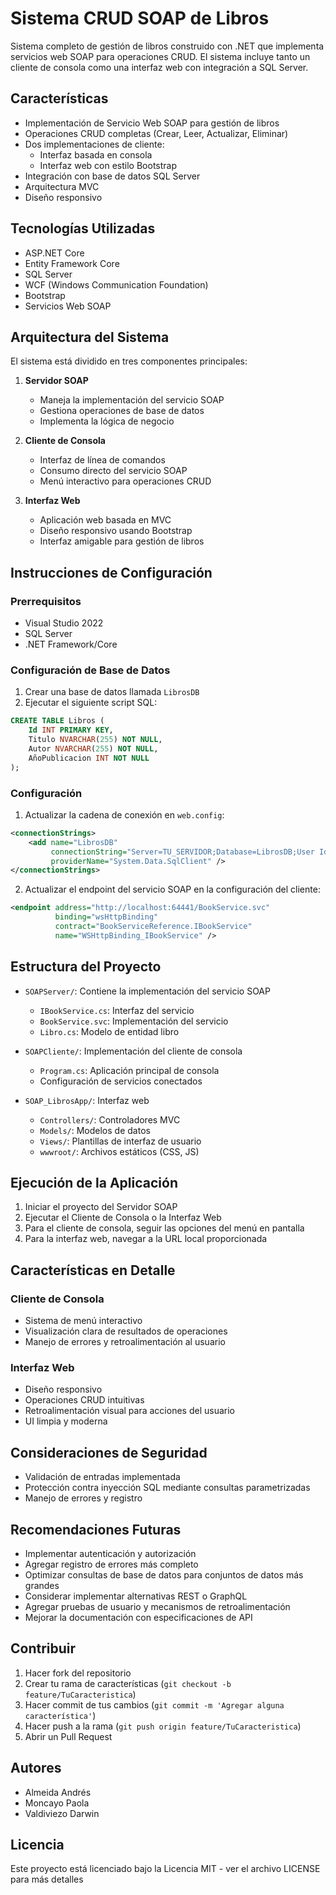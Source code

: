 # Sistema CRUD SOAP de Libros

Sistema completo de gestión de libros construido con .NET que implementa servicios web SOAP para operaciones CRUD. El sistema incluye tanto un cliente de consola como una interfaz web con integración a SQL Server.

## Características

- Implementación de Servicio Web SOAP para gestión de libros
- Operaciones CRUD completas (Crear, Leer, Actualizar, Eliminar)
- Dos implementaciones de cliente:
  - Interfaz basada en consola
  - Interfaz web con estilo Bootstrap
- Integración con base de datos SQL Server
- Arquitectura MVC
- Diseño responsivo

## Tecnologías Utilizadas

- ASP.NET Core
- Entity Framework Core
- SQL Server
- WCF (Windows Communication Foundation)
- Bootstrap
- Servicios Web SOAP

## Arquitectura del Sistema

El sistema está dividido en tres componentes principales:

1. **Servidor SOAP**
   - Maneja la implementación del servicio SOAP
   - Gestiona operaciones de base de datos
   - Implementa la lógica de negocio

2. **Cliente de Consola**
   - Interfaz de línea de comandos
   - Consumo directo del servicio SOAP
   - Menú interactivo para operaciones CRUD

3. **Interfaz Web**
   - Aplicación web basada en MVC
   - Diseño responsivo usando Bootstrap
   - Interfaz amigable para gestión de libros

## Instrucciones de Configuración

### Prerrequisitos

- Visual Studio 2022
- SQL Server
- .NET Framework/Core

### Configuración de Base de Datos

1. Crear una base de datos llamada `LibrosDB`
2. Ejecutar el siguiente script SQL:

```sql
CREATE TABLE Libros (
    Id INT PRIMARY KEY,
    Titulo NVARCHAR(255) NOT NULL,
    Autor NVARCHAR(255) NOT NULL,
    AñoPublicacion INT NOT NULL
);
```

### Configuración

1. Actualizar la cadena de conexión en `web.config`:

```xml
<connectionStrings>
    <add name="LibrosDB"
         connectionString="Server=TU_SERVIDOR;Database=LibrosDB;User Id=TU_USUARIO;Password=TU_CONTRASEÑA;"
         providerName="System.Data.SqlClient" />
</connectionStrings>
```

2. Actualizar el endpoint del servicio SOAP en la configuración del cliente:

```xml
<endpoint address="http://localhost:64441/BookService.svc"
          binding="wsHttpBinding"
          contract="BookServiceReference.IBookService"
          name="WSHttpBinding_IBookService" />
```

## Estructura del Proyecto

- `SOAPServer/`: Contiene la implementación del servicio SOAP
  - `IBookService.cs`: Interfaz del servicio
  - `BookService.svc`: Implementación del servicio
  - `Libro.cs`: Modelo de entidad libro

- `SOAPCliente/`: Implementación del cliente de consola
  - `Program.cs`: Aplicación principal de consola
  - Configuración de servicios conectados

- `SOAP_LibrosApp/`: Interfaz web
  - `Controllers/`: Controladores MVC
  - `Models/`: Modelos de datos
  - `Views/`: Plantillas de interfaz de usuario
  - `wwwroot/`: Archivos estáticos (CSS, JS)

## Ejecución de la Aplicación

1. Iniciar el proyecto del Servidor SOAP
2. Ejecutar el Cliente de Consola o la Interfaz Web
3. Para el cliente de consola, seguir las opciones del menú en pantalla
4. Para la interfaz web, navegar a la URL local proporcionada

## Características en Detalle

### Cliente de Consola
- Sistema de menú interactivo
- Visualización clara de resultados de operaciones
- Manejo de errores y retroalimentación al usuario

### Interfaz Web
- Diseño responsivo
- Operaciones CRUD intuitivas
- Retroalimentación visual para acciones del usuario
- UI limpia y moderna

## Consideraciones de Seguridad

- Validación de entradas implementada
- Protección contra inyección SQL mediante consultas parametrizadas
- Manejo de errores y registro

## Recomendaciones Futuras

- Implementar autenticación y autorización
- Agregar registro de errores más completo
- Optimizar consultas de base de datos para conjuntos de datos más grandes
- Considerar implementar alternativas REST o GraphQL
- Agregar pruebas de usuario y mecanismos de retroalimentación
- Mejorar la documentación con especificaciones de API

## Contribuir

1. Hacer fork del repositorio
2. Crear tu rama de características (`git checkout -b feature/TuCaracteristica`)
3. Hacer commit de tus cambios (`git commit -m 'Agregar alguna característica'`)
4. Hacer push a la rama (`git push origin feature/TuCaracteristica`)
5. Abrir un Pull Request

## Autores

- Almeida Andrés
- Moncayo Paola
- Valdiviezo Darwin

## Licencia

Este proyecto está licenciado bajo la Licencia MIT - ver el archivo LICENSE para más detalles
